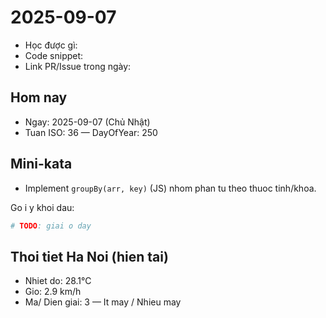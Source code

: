# 2025-09-07

- Học được gì:
- Code snippet:
- Link PR/Issue trong ngày:

<!-- MOD-1-CALENDAR -->
## Hom nay
- Ngay: 2025-09-07 (Chủ Nhật)
- Tuan ISO: 36 — DayOfYear: 250

<!-- MOD-7-KATA -->
## Mini-kata
- Implement `groupBy(arr, key)` (JS) nhom phan tu theo thuoc tinh/khoa.

Go i y khoi dau:
```python
# TODO: giai o day
```

<!-- MOD-15-WEATHER -->
## Thoi tiet Ha Noi (hien tai)
- Nhiet do: 28.1°C
- Gio: 2.9 km/h
- Ma/ Dien giai: 3 — It may / Nhieu may
